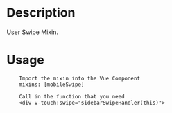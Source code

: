 # Description
User Swipe Mixin.

# Usage
```vue
    Import the mixin into the Vue Component
    mixins: [mobileSwipe]

    Call in the function that you need
    <div v-touch:swipe="sidebarSwipeHandler(this)">
```